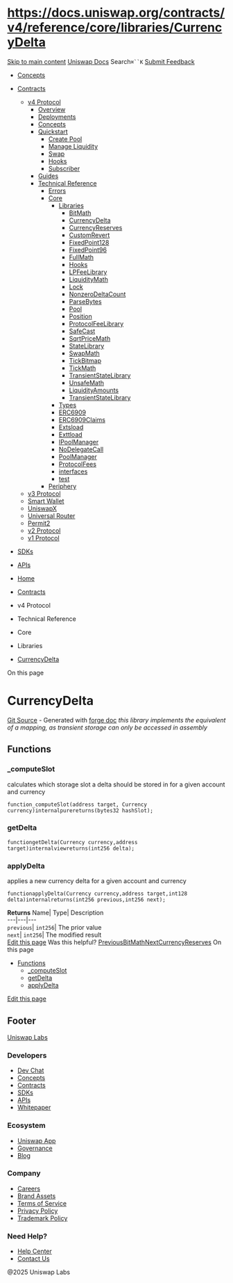 # https://docs.uniswap.org/contracts/v4/reference/core/libraries/CurrencyDelta

[Skip to main content](https://docs.uniswap.org/contracts/v4/reference/core/libraries/CurrencyDelta#__docusaurus_skipToContent_fallback)
[Uniswap Docs](https://docs.uniswap.org/)
Search`⌘``K`
[Submit Feedback](https://docs.google.com/forms/d/e/1FAIpQLSdjSkZam8KiatL9XACRVxCHjDJjaPGbls77PCXDKFn4JwykXg/viewform)
  * [Concepts](https://docs.uniswap.org/concepts/overview)
  * [Contracts](https://docs.uniswap.org/contracts/v4/overview)
    * [v4 Protocol](https://docs.uniswap.org/contracts/v4/reference/core/libraries/CurrencyDelta)
      * [Overview](https://docs.uniswap.org/contracts/v4/overview)
      * [Deployments](https://docs.uniswap.org/contracts/v4/deployments)
      * [Concepts](https://docs.uniswap.org/contracts/v4/reference/core/libraries/CurrencyDelta)
      * [Quickstart](https://docs.uniswap.org/contracts/v4/reference/core/libraries/CurrencyDelta)
        * [Create Pool](https://docs.uniswap.org/contracts/v4/quickstart/create-pool)
        * [Manage Liquidity](https://docs.uniswap.org/contracts/v4/reference/core/libraries/CurrencyDelta)
        * [Swap](https://docs.uniswap.org/contracts/v4/quickstart/swap)
        * [Hooks](https://docs.uniswap.org/contracts/v4/reference/core/libraries/CurrencyDelta)
        * [Subscriber](https://docs.uniswap.org/contracts/v4/quickstart/subscriber)
      * [Guides](https://docs.uniswap.org/contracts/v4/reference/core/libraries/CurrencyDelta)
      * [Technical Reference](https://docs.uniswap.org/contracts/v4/reference/core/libraries/CurrencyDelta)
        * [Errors](https://docs.uniswap.org/contracts/v4/reference/errors/)
        * [Core](https://docs.uniswap.org/contracts/v4/reference/core/libraries/CurrencyDelta)
          * [Libraries](https://docs.uniswap.org/contracts/v4/reference/core/libraries/CurrencyDelta)
            * [BitMath](https://docs.uniswap.org/contracts/v4/reference/core/libraries/BitMath)
            * [CurrencyDelta](https://docs.uniswap.org/contracts/v4/reference/core/libraries/CurrencyDelta)
            * [CurrencyReserves](https://docs.uniswap.org/contracts/v4/reference/core/libraries/CurrencyReserves)
            * [CustomRevert](https://docs.uniswap.org/contracts/v4/reference/core/libraries/CustomRevert)
            * [FixedPoint128](https://docs.uniswap.org/contracts/v4/reference/core/libraries/FixedPoint128)
            * [FixedPoint96](https://docs.uniswap.org/contracts/v4/reference/core/libraries/FixedPoint96)
            * [FullMath](https://docs.uniswap.org/contracts/v4/reference/core/libraries/FullMath)
            * [Hooks](https://docs.uniswap.org/contracts/v4/reference/core/libraries/Hooks)
            * [LPFeeLibrary](https://docs.uniswap.org/contracts/v4/reference/core/libraries/LPFeeLibrary)
            * [LiquidityMath](https://docs.uniswap.org/contracts/v4/reference/core/libraries/LiquidityMath)
            * [Lock](https://docs.uniswap.org/contracts/v4/reference/core/libraries/Lock)
            * [NonzeroDeltaCount](https://docs.uniswap.org/contracts/v4/reference/core/libraries/NonzeroDeltaCount)
            * [ParseBytes](https://docs.uniswap.org/contracts/v4/reference/core/libraries/ParseBytes)
            * [Pool](https://docs.uniswap.org/contracts/v4/reference/core/libraries/Pool)
            * [Position](https://docs.uniswap.org/contracts/v4/reference/core/libraries/Position)
            * [ProtocolFeeLibrary](https://docs.uniswap.org/contracts/v4/reference/core/libraries/ProtocolFeeLibrary)
            * [SafeCast](https://docs.uniswap.org/contracts/v4/reference/core/libraries/SafeCast)
            * [SqrtPriceMath](https://docs.uniswap.org/contracts/v4/reference/core/libraries/SqrtPriceMath)
            * [StateLibrary](https://docs.uniswap.org/contracts/v4/reference/core/libraries/StateLibrary)
            * [SwapMath](https://docs.uniswap.org/contracts/v4/reference/core/libraries/SwapMath)
            * [TickBitmap](https://docs.uniswap.org/contracts/v4/reference/core/libraries/TickBitmap)
            * [TickMath](https://docs.uniswap.org/contracts/v4/reference/core/libraries/TickMath)
            * [TransientStateLibrary](https://docs.uniswap.org/contracts/v4/reference/core/libraries/TransientStateLibrary)
            * [UnsafeMath](https://docs.uniswap.org/contracts/v4/reference/core/libraries/UnsafeMath)
            * [LiquidityAmounts](https://docs.uniswap.org/contracts/v4/reference/core/libraries/liquidity-amounts)
            * [TransientStateLibrary](https://docs.uniswap.org/contracts/v4/reference/core/libraries/transient-state-library)
          * [Types](https://docs.uniswap.org/contracts/v4/reference/core/libraries/CurrencyDelta)
          * [ERC6909](https://docs.uniswap.org/contracts/v4/reference/core/ERC6909)
          * [ERC6909Claims](https://docs.uniswap.org/contracts/v4/reference/core/ERC6909Claims)
          * [Extsload](https://docs.uniswap.org/contracts/v4/reference/core/Extsload)
          * [Exttload](https://docs.uniswap.org/contracts/v4/reference/core/Exttload)
          * [IPoolManager](https://docs.uniswap.org/contracts/v4/reference/core/IPoolManager)
          * [NoDelegateCall](https://docs.uniswap.org/contracts/v4/reference/core/NoDelegateCall)
          * [PoolManager](https://docs.uniswap.org/contracts/v4/reference/core/PoolManager)
          * [ProtocolFees](https://docs.uniswap.org/contracts/v4/reference/core/ProtocolFees)
          * [interfaces](https://docs.uniswap.org/contracts/v4/reference/core/libraries/CurrencyDelta)
          * [test](https://docs.uniswap.org/contracts/v4/reference/core/libraries/CurrencyDelta)
        * [Periphery](https://docs.uniswap.org/contracts/v4/reference/core/libraries/CurrencyDelta)
    * [v3 Protocol](https://docs.uniswap.org/contracts/v4/reference/core/libraries/CurrencyDelta)
    * [Smart Wallet](https://docs.uniswap.org/contracts/v4/reference/core/libraries/CurrencyDelta)
    * [UniswapX](https://docs.uniswap.org/contracts/v4/reference/core/libraries/CurrencyDelta)
    * [Universal Router](https://docs.uniswap.org/contracts/v4/reference/core/libraries/CurrencyDelta)
    * [Permit2](https://docs.uniswap.org/contracts/v4/reference/core/libraries/CurrencyDelta)
    * [v2 Protocol](https://docs.uniswap.org/contracts/v4/reference/core/libraries/CurrencyDelta)
    * [v1 Protocol](https://docs.uniswap.org/contracts/v4/reference/core/libraries/CurrencyDelta)
  * [SDKs](https://docs.uniswap.org/sdk/v4/overview)
  * [APIs](https://docs.uniswap.org/api/subgraph/overview)


  * [Home](https://docs.uniswap.org/)
  * [Contracts](https://docs.uniswap.org/contracts/v4/overview)
  * v4 Protocol
  * Technical Reference
  * Core
  * Libraries
  * [CurrencyDelta](https://docs.uniswap.org/contracts/v4/reference/core/libraries/CurrencyDelta)


On this page
# CurrencyDelta
[Git Source](https://github.com/uniswap/v4-core/blob/80311e34080fee64b6fc6c916e9a51a437d0e482/src/libraries/CurrencyDelta.sol) - Generated with [forge doc](https://book.getfoundry.sh/reference/forge/forge-doc)
_this library implements the equivalent of a mapping, as transient storage can only be accessed in assembly_
## Functions[​](https://docs.uniswap.org/contracts/v4/reference/core/libraries/CurrencyDelta#functions "Direct link to Functions")
### _computeSlot[​](https://docs.uniswap.org/contracts/v4/reference/core/libraries/CurrencyDelta#_computeslot "Direct link to _computeSlot")
calculates which storage slot a delta should be stored in for a given account and currency
```
function_computeSlot(address target, Currency currency)internalpurereturns(bytes32 hashSlot);
```

### getDelta[​](https://docs.uniswap.org/contracts/v4/reference/core/libraries/CurrencyDelta#getdelta "Direct link to getDelta")
```
functiongetDelta(Currency currency,address target)internalviewreturns(int256 delta);
```

### applyDelta[​](https://docs.uniswap.org/contracts/v4/reference/core/libraries/CurrencyDelta#applydelta "Direct link to applyDelta")
applies a new currency delta for a given account and currency
```
functionapplyDelta(Currency currency,address target,int128 delta)internalreturns(int256 previous,int256 next);
```

**Returns**
Name| Type| Description  
---|---|---  
`previous`| `int256`| The prior value  
`next`| `int256`| The modified result  
[Edit this page](https://github.com/uniswap/uniswap-docs/tree/main/docs/contracts/v4/reference/core/libraries/CurrencyDelta.md)
Was this helpful?
[PreviousBitMath](https://docs.uniswap.org/contracts/v4/reference/core/libraries/BitMath)[NextCurrencyReserves](https://docs.uniswap.org/contracts/v4/reference/core/libraries/CurrencyReserves)
On this page
  * [Functions](https://docs.uniswap.org/contracts/v4/reference/core/libraries/CurrencyDelta#functions)
    * [_computeSlot](https://docs.uniswap.org/contracts/v4/reference/core/libraries/CurrencyDelta#_computeslot)
    * [getDelta](https://docs.uniswap.org/contracts/v4/reference/core/libraries/CurrencyDelta#getdelta)
    * [applyDelta](https://docs.uniswap.org/contracts/v4/reference/core/libraries/CurrencyDelta#applydelta)


[Edit this page](https://github.com/uniswap/uniswap-docs/tree/main/docs/contracts/v4/reference/core/libraries/CurrencyDelta.md)
## Footer
[Uniswap Labs](https://docs.uniswap.org/)
### Developers
  * [Dev Chat](https://discord.com/invite/uniswap)
  * [Concepts](https://docs.uniswap.org/concepts/overview)
  * [Contracts](https://docs.uniswap.org/contracts/v4/overview)
  * [SDKs](https://docs.uniswap.org/sdk/v4/overview)
  * [APIs](https://docs.uniswap.org/api/subgraph/overview)
  * [Whitepaper](https://app.uniswap.org/whitepaper-v4.pdf)


### Ecosystem
  * [Uniswap App](https://app.uniswap.org/)
  * [Governance](https://www.uniswapfoundation.org/governance)
  * [Blog](https://blog.uniswap.org/)


### Company
  * [Careers](https://boards.greenhouse.io/uniswaplabs)
  * [Brand Assets](https://github.com/Uniswap/brand-assets/raw/main/Uniswap%20Brand%20Assets.zip)
  * [Terms of Service](https://support.uniswap.org/hc/en-us/articles/30935100859661-Uniswap-Labs-Terms-of-Service)
  * [Privacy Policy](https://support.uniswap.org/hc/en-us/articles/30934457771405-Uniswap-Labs-Privacy-Policy)
  * [Trademark Policy](https://support.uniswap.org/hc/en-us/articles/30934762216973-Uniswap-Labs-Trademark-Guidelines)


### Need Help?
  * [Help Center](https://support.uniswap.org/)
  * [Contact Us](https://support.uniswap.org/hc/en-us/requests/new)


@2025 Uniswap Labs
[](https://github.com/uniswap/uniswap-docs)[](https://twitter.com/Uniswap)[](https://discord.com/invite/uniswap)

